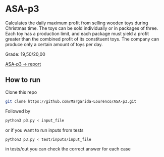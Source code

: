 # ASA-p3

Calculates the daily maximum profit from selling wooden toys during Christmas time. The toys can be sold individually or in packages of three. Each toy has a production limit, and each package must yield a profit greater than the combined profit of its constituent toys. The company can produce only a certain amount of toys per day.

Grade: 19,50/20,00

[ASA-p3 -> report](https://www.overleaf.com/read/mrrssycwgmpg#a55a46)

## How to run 

Clone this repo
```bash
git clone https://github.com/Margarida-Lourenco/ASA-p3.git
```

Followed by
```bash
python3 p3.py < input_file
```
or if you want to run inputs from tests
```bash
python3 p3.py < test/inputs/input_file
```

in tests/out you can check the correct answer for each case
